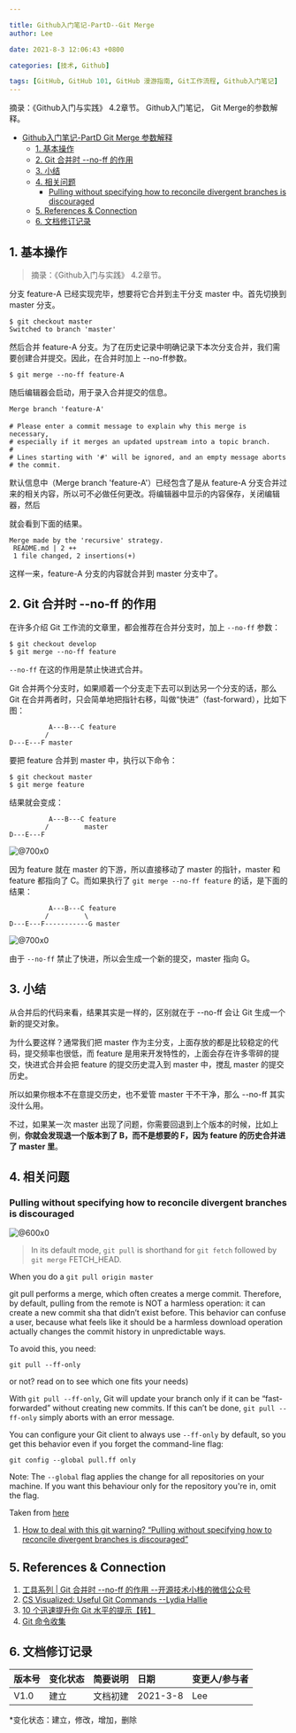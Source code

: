 ```yaml
---

title: Github入门笔记-PartD--Git Merge
author: Lee 

date: 2021-8-3 12:06:43 +0800

categories: [技术, Github]

tags: [GitHub, GitHub 101, GitHub 漫游指南, Git工作流程, Github入门笔记]
---
```



摘录：《Github入门与实践》 4.2章节。 Github入门笔记， Git Merge的参数解释。


* [Github入门笔记\-PartD  Git Merge 参数解释](#github入门笔记-partd--git-merge-参数解释)
  * [1\. 基本操作](#1-基本操作)
  * [2\.  Git 合并时 \-\-no\-ff 的作用](#2--git-合并时---no-ff-的作用)
  * [3\. 小结](#3-小结)
  * [4\. 相关问题](#4-相关问题)
    * [Pulling without specifying how to reconcile divergent branches is discouraged](#pulling-without-specifying-how-to-reconcile-divergent-branches-is-discouraged)
  * [5\. References &amp; Connection](#5-references--connection)
  * [6\. 文档修订记录](#6-文档修订记录)





##  1. 基本操作

> 摘录：《Github入门与实践》 4.2章节。

分支 feature-A 已经实现完毕，想要将它合并到主干分支 master 中。首先切换到 master 分支。

```
$ git checkout master
Switched to branch 'master'
```

然后合并 feature-A 分支。为了在历史记录中明确记录下本次分支合并，我们需要创建合并提交。因此，在合并时加上 --no-ff参数。

```
$ git merge --no-ff feature-A
```

随后编辑器会启动，用于录入合并提交的信息。

```
Merge branch 'feature-A'
    　
# Please enter a commit message to explain why this merge is necessary,
# especially if it merges an updated upstream into a topic branch.
#
# Lines starting with '#' will be ignored, and an empty message aborts
# the commit.
```

默认信息中（Merge branch 'feature-A'）已经包含了是从 feature-A 分支合并过来的相关内容，所以可不必做任何更改。将编辑器中显示的内容保存，关闭编辑器，然后

就会看到下面的结果。

```
Merge made by the 'recursive' strategy.
 README.md | 2 ++
 1 file changed, 2 insertions(+)
```

这样一来，feature-A 分支的内容就合并到 master 分支中了。


## 2.  Git 合并时 --no-ff 的作用

在许多介绍 Git 工作流的文章里，都会推荐在合并分支时，加上 `--no-ff` 参数：

```
$ git checkout develop
$ git merge --no-ff feature
```

`--no-ff` 在这的作用是禁止快进式合并。

Git 合并两个分支时，如果顺着一个分支走下去可以到达另一个分支的话，那么 Git 在合并两者时，只会简单地把指针右移，叫做“快进”（fast-forward），比如下图：

```
          A---B---C feature
         /
D---E---F master
```


要把 feature 合并到 master 中，执行以下命令：

```
$ git checkout master
$ git merge feature
```

结果就会变成：

```
          A---B---C feature
         /         master
D---E---F 
```

![@700x0](/assets/img/ff.gif)














因为 feature 就在 master 的下游，所以直接移动了 master 的指针，master 和 feature 都指向了 C。而如果执行了 `git merge --no-ff feature` 的话，是下面的结果：

```
          A---B---C feature
         /         \
D---E---F-----------G master
```


![@700x0](/assets/img/noff.gif)












由于 `--no-ff` 禁止了快进，所以会生成一个新的提交，master 指向 G。

## 3. 小结

从合并后的代码来看，结果其实是一样的，区别就在于 --no-ff 会让 Git 生成一个新的提交对象。

为什么要这样？通常我们把 master 作为主分支，上面存放的都是比较稳定的代码，提交频率也很低，而 feature 是用来开发特性的，上面会存在许多零碎的提交，快进式合并会把 feature 的提交历史混入到 master 中，搅乱 master 的提交历史。

所以如果你根本不在意提交历史，也不爱管 master 干不干净，那么 --no-ff 其实没什么用。

不过，如果某一次 master 出现了问题，你需要回退到上个版本的时候，比如上例，**你就会发现退一个版本到了 B，而不是想要的 F，因为 feature 的历史合并进了 master 里**。


## 4. 相关问题

### Pulling without specifying how to reconcile divergent branches is discouraged

![@600x0](/assets/img/1615186816972.png)










> In its default mode, `git pull` is shorthand for `git fetch` followed by `git merge` FETCH_HEAD.

When you do a `git pull origin master`

git pull performs a merge, which often creates a merge commit. Therefore, by default, pulling from the remote is NOT a harmless operation: it can create a new commit sha that didn’t exist before. This behavior can confuse a user, because what feels like it should be a harmless download operation actually changes the commit history in unpredictable ways.

To avoid this, you need:

```vim
git pull --ff-only
```

or not? read on to see which one fits your needs)

With `git pull --ff-only`, Git will update your branch only if it can be “fast-forwarded” without creating new commits. If this can’t be done, `git pull --ff-only` simply aborts with an error message.


You can configure your Git client to always use `--ff-only` by default, so you get this behavior even if you forget the command-line flag:

```vim
git config --global pull.ff only
```

Note: The `--global` flag applies the change for all repositories on your machine. If you want this behaviour only for the repository you're in, omit the flag.


Taken from [here](https://blog.sffc.xyz/post/185195398930/why-you-should-use-git-pull-ff-only)

1. [How to deal with this git warning? “Pulling without specifying how to reconcile divergent branches is discouraged”](https://stackoverflow.com/questions/62653114/how-to-deal-with-this-git-warning-pulling-without-specifying-how-to-reconcile)


## 5. References & Connection
1. [工具系列 | Git 合并时 --no-ff 的作用 --开源技术小栈的微信公众号](https://mp.weixin.qq.com/s/zME846v1ZyU3ee476phyIQ)
2. [CS Visualized: Useful Git Commands --Lydia Hallie](https://dev.to/lydiahallie/cs-visualized-useful-git-commands-37p1?signin=true)
3. [10 个迅速提升你 Git 水平的提示【转】](https://www.cnblogs.com/sky-heaven/p/6000494.html)
4. [Git 命令收集](https://www.cnblogs.com/hongdada/p/9549506.html)

## 6. 文档修订记录

| 版本号|     变化状态|   简要说明|  日期	|   变更人/参与者   |
| :-------- | :--------| :------ |:------ |:------ |
| V1.0|   建立| 文档初建 |2021-3-8 | Lee|

*变化状态：建立，修改，增加，删除








